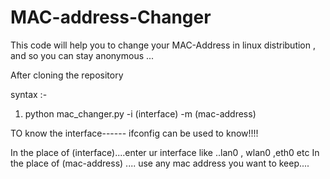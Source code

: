 # MAC-address-Changer
This code will help you to change your MAC-Address in linux distribution , and  so you can stay anonymous ...

After cloning the repository

syntax :- 
1. python mac_changer.py -i (interface) -m (mac-address) 


TO know the interface------ ifconfig can be used to know!!!!

In the place of (interface)....enter ur interface like ..lan0 , wlan0 ,eth0 etc
In the place of (mac-address) .... use any mac address you want to keep....
